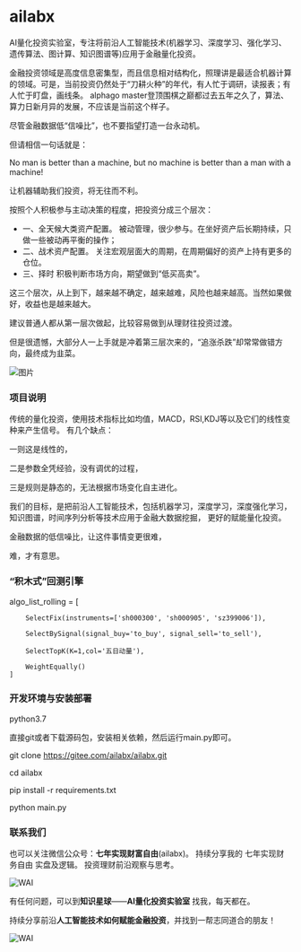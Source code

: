 # ailabx

AI量化投资实验室，专注将前沿人工智能技术(机器学习、深度学习、强化学习、遗传算法、图计算、知识图谱等)应用于金融量化投资。

金融投资领域是高度信息密集型，而且信息相对结构化，照理讲是最适合机器计算的领域。可是，当前投资仍然处于“刀耕火种”的年代，有人忙于调研，读报表；有人忙于盯盘，画线条。
alphago master登顶围棋之巅都过去五年之久了，算法、算力日新月异的发展，不应该是当前这个样子。

尽管金融数据低“信噪比”，也不要指望打造一台永动机。

但请相信一句话就是：

No man is better than a machine, but no machine is better than a man with a machine!

让机器辅助我们投资，将无往而不利。

按照个人积极参与主动决策的程度，把投资分成三个层次：
- 一、全天候大类资产配置。
被动管理，很少参与。在坐好资产后长期持续，只做一些被动再平衡的操作； 
- 二、战术资产配置。
关注宏观层面大的周期，在周期偏好的资产上持有更多的仓位。
- 三、择时
积极判断市场方向，期望做到“低买高卖”。

这三个层次，从上到下，越来越不确定，越来越难，风险也越来越高。当然如果做好，收益也是越来越大。

建议普通人都从第一层次做起，比较容易做到从理财往投资过渡。

但是很遗憾，大部分人一上手就是冲着第三层次来的，“追涨杀跌”却常常做错方向，最终成为韭菜。

![图片](https://gitee.com/ailabx/ailabx/raw/master/images/mainwindow.png)
### 项目说明
传统的量化投资，使用技术指标比如均值，MACD，RSI,KDJ等以及它们的线性变种来产生信号。
有几个缺点：

一则这是线性的，

二是参数全凭经验，没有调优的过程，

三是规则是静态的，无法根据市场变化自主进化。

我们的目标，是把前沿人工智能技术，包括机器学习，深度学习，深度强化学习，知识图谱，时间序列分析等技术应用于金融大数据挖掘，
更好的赋能量化投资。

金融数据的低信噪比，让这件事情变更很难，

难，才有意思。

### “积木式”回测引擎

algo_list_rolling = [

        SelectFix(instruments=['sh000300', 'sh000905', 'sz399006']),

        SelectBySignal(signal_buy='to_buy', signal_sell='to_sell'),

        SelectTopK(K=1,col='五日动量'),

        WeightEqually()
    ]

### 开发环境与安装部署

python3.7

直接git或者下载源码包，安装相关依赖，然后运行main.py即可。

git clone https://gitee.com/ailabx/ailabx.git

cd ailabx

pip install -r requirements.txt

python main.py

### 联系我们

也可以关注微信公众号：**七年实现财富自由**(ailabx)。
持续分享我的 七年实现财务自由 实盘及逻辑。
投资理财前沿观察与思考。

![WAI](https://gitee.com/ailabx/ailabx/raw/master/images/weixin.jpg)

有任何问题，可以到**知识星球**——**AI量化投资实验室** 找我，每天都在。

持续分享前沿**人工智能技术如何赋能金融投资**，并找到一帮志同道合的朋友！

![WAI](https://gitee.com/ailabx/ailabx/raw/master/images/xingqiu.png)